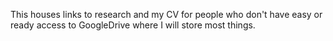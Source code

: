 This houses links to research and my CV for people who don't have easy or ready access to GoogleDrive where I will store most things.
